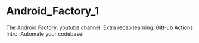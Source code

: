 # Android_Factory_1
The Android Factory, youtube channel. Extra recap learning. GitHub Actions Intro: Automate your codebase!
